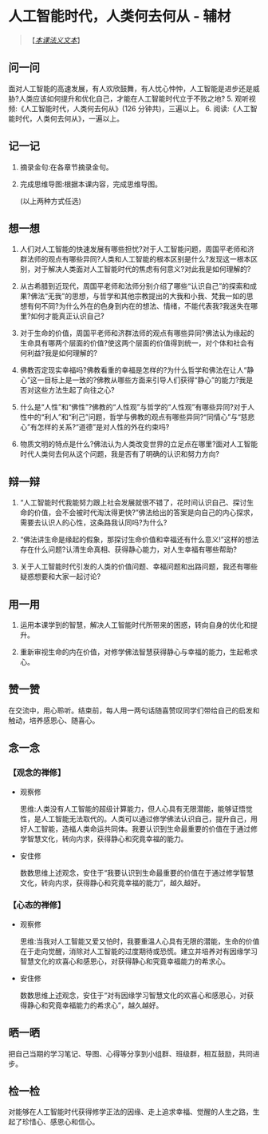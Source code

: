 # 人工智能时代，人类何去何从 - 辅材

> 【_[本课法义文本](.)_】

## 问一问

面对人工智能的高速发展，有人欢欣鼓舞，有人忧心忡忡，人工智能是进步还是威胁?人类应该如何提升和优化自己，才能在人工智能时代立于不败之地? 5. 观听视频:《人工智能时代，人类何去何从》(126 分钟共)，三遍以上。 6. 阅读:《人工智能时代，人类何去何从》，一遍以上。

## 记一记

1. 摘录金句:在各章节摘录金句。

2. 完成思维导图:根据本课内容，完成思维导图。

   (以上两种方式任选)

## 想一想

1. 人们对人工智能的快速发展有哪些担忧?对于人工智能问题，周国平老师和济群法师的观点有哪些异同?人类和人工智能的根本区别是什么?发现这一根本区别，对于解决人类面对人工智能时代的焦虑有何意义?对此我是如何理解的?

2. 从古希腊到近现代，周国平老师和法师分别介绍了哪些“认识自己”的探索和成果?佛法“无我”的思想，与哲学和其他宗教提出的大我和小我、梵我一如的思想有何不同?为什么外在的色身到内在的想法、情绪，不能代表我?我迷失在哪里?如何才能真正认识自己?

3. 对于生命的价值，周国平老师和济群法师的观点有哪些异同?佛法认为缘起的生命具有哪两个层面的价值?使这两个层面的价值得到统一，对个体和社会有何利益?我是如何理解的?

4. 佛教否定现实幸福吗?佛教看重的幸福是怎样的?为什么哲学和佛法在让人“静心”这一目标上是一致的?佛教从哪些方面来引导人们获得“静心”的能力?我是否对这些方法生起了向往之心?

5. 什么是“人性”和“佛性”?佛教的“人性观”与哲学的“人性观”有哪些异同?对于人性中的“利人”和“利己”问题，哲学与佛教的观点有哪些异同?“同情心”与“慈悲心”有怎样的关系?“道德”是对人性的外在约束吗?

6. 物质文明的特点是什么?佛法认为人类改变世界的立足点在哪里?面对人工智能时代人类何去何从这个问题，我是否有了明确的认识和努力方向?

## 辩一辩

1. “人工智能时代我能努力跟上社会发展就很不错了，花时间认识自己、探讨生命的价值，会不会被时代淘汰得更快?”佛法给出的答案是向自己的内心探求，需要去认识人的心性，这条路我认同吗?为什么?

2. “佛法讲生命是缘起的假象，那探讨生命价值和幸福还有什么意义!”这样的想法存在什么问题?认清生命真相、获得静心能力，对人生幸福有哪些帮助?

3. 关于人工智能时代引发的人类的价值问题、幸福问题和出路问题，我还有哪些疑惑想要和大家一起讨论?

## 用一用

1. 运用本课学到的智慧，解决人工智能时代所带来的困惑，转向自身的优化和提升。

2. 重新审视生命的内在价值，对修学佛法智慧获得静心与幸福的能力，生起希求心。

## 赞一赞

在交流中，用心聆听。结束前，每人用一两句话随喜赞叹同学们带给自己的启发和触动，培养感恩心、随喜心。

## 念一念

### 【观念的禅修】

- 观察修

  思维:人类没有人工智能的超级计算能力，但人心具有无限潜能，能够证悟觉性，是人工智能无法取代的。人类可以通过修学佛法认识自己，提升自己，用好人工智能，造福人类命运共同体。我要认识到生命最重要的价值在于通过修学智慧文化，转向内求，获得静心和究竟幸福的能力。

- 安住修

  数数思维上述观念，安住于“我要认识到生命最重要的价值在于通过修学智慧文化，转向内求，获得静心和究竟幸福的能力”，越久越好。

### 【心态的禅修】

- 观察修

  思维:当我对人工智能又爱又怕时，我要重温人心具有无限的潜能，生命的价值在于走向觉醒，消除对人工智能的过度期待或恐慌。建立并培养对有因缘学习智慧文化的欢喜心和感恩心，对获得静心和究竟幸福能力的希求心。

- 安住修

  数数思维上述观念，安住于“对有因缘学习智慧文化的欢喜心和感恩心，对获得静心和究竟幸福能力的希求心”，越久越好。

## 晒一晒

把自己当期的学习笔记、导图、心得等分享到小组群、班级群，相互鼓励，共同进步。

## 检一检

对能够在人工智能时代获得修学正法的因缘、走上追求幸福、觉醒的人生之路，生起了珍惜心、感恩心和信心。
